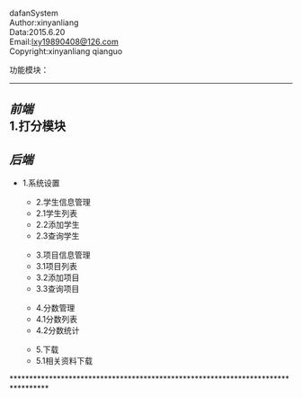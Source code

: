 dafanSystem<br/>
Author:xinyanliang<br/>
Data:2015.6.20<br/>
Email:lxy19890408@126.com<br/>
Copyright:xinyanliang  qianguo<br/>


功能模块：
********************************************************************************
*前端*                                                        
1.打分模块
-------------------------------------------------------------------------------
 *后端*                                                        
-------------------------------------------------------------------------------
<ul>
<li>1.系统设置</li>
<ul>
<li>2.学生信息管理</li>
<li>2.1学生列表</li>
<li>2.2添加学生</li>
<li>2.3查询学生</li>
</ul>
<ul>
<li>3.项目信息管理</li>
<li>3.1项目列表</li>
<li>3.2添加项目</li>
<li>3.3查询项目</li>
</ul>
<ul>
<li>4.分数管理</li>
<li>4.1分数列表</li>
<li>4.2分数统计</li>
</ul>
<ul>
<li>5.下载</li>
<li>5.1相关资料下载</li>
</ul>

</ul>
*********************************************************************************
